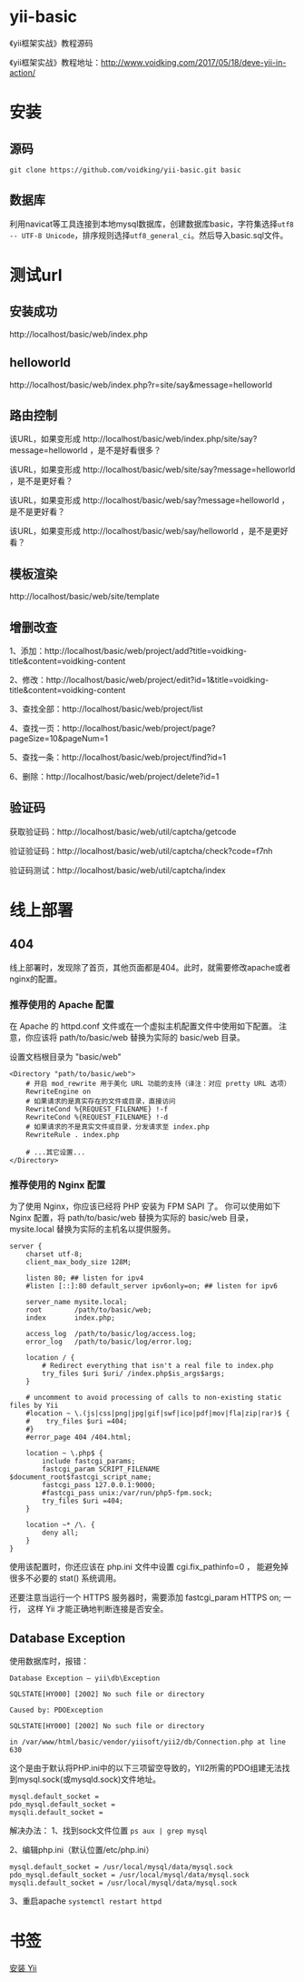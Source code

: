 # yii-basic
《yii框架实战》教程源码   

《yii框架实战》教程地址：http://www.voidking.com/2017/05/18/deve-yii-in-action/

# 安装
## 源码
`git clone https://github.com/voidking/yii-basic.git basic`

## 数据库
利用navicat等工具连接到本地mysql数据库，创建数据库basic，字符集选择`utf8 -- UTF-8 Unicode`，排序规则选择`utf8_general_ci`。然后导入basic.sql文件。

# 测试url
## 安装成功
http://localhost/basic/web/index.php 

## helloworld
http://localhost/basic/web/index.php?r=site/say&message=helloworld

## 路由控制
该URL，如果变形成 http://localhost/basic/web/index.php/site/say?message=helloworld ，是不是好看很多？

该URL，如果变形成 http://localhost/basic/web/site/say?message=helloworld ，是不是更好看？

该URL，如果变形成 http://localhost/basic/web/say?message=helloworld ，是不是更好看？

该URL，如果变形成 http://localhost/basic/web/say/helloworld ，是不是更好看？

## 模板渲染
http://localhost/basic/web/site/template

## 增删改查
1、添加：http://localhost/basic/web/project/add?title=voidking-title&content=voidking-content   

2、修改：http://localhost/basic/web/project/edit?id=1&title=voidking-title&content=voidking-content   

3、查找全部：http://localhost/basic/web/project/list   

4、查找一页：http://localhost/basic/web/project/page?pageSize=10&pageNum=1   

5、查找一条：http://localhost/basic/web/project/find?id=1   

6、删除：http://localhost/basic/web/project/delete?id=1   

## 验证码
获取验证码：http://localhost/basic/web/util/captcha/getcode   

验证验证码：http://localhost/basic/web/util/captcha/check?code=f7nh

验证码测试：http://localhost/basic/web/util/captcha/index

# 线上部署

## 404
线上部署时，发现除了首页，其他页面都是404。此时，就需要修改apache或者nginx的配置。   

### 推荐使用的 Apache 配置
在 Apache 的 httpd.conf 文件或在一个虚拟主机配置文件中使用如下配置。 注意，你应该将 path/to/basic/web 替换为实际的 basic/web 目录。  

设置文档根目录为 "basic/web"
```
<Directory "path/to/basic/web">
    # 开启 mod_rewrite 用于美化 URL 功能的支持（译注：对应 pretty URL 选项）
    RewriteEngine on
    # 如果请求的是真实存在的文件或目录，直接访问
    RewriteCond %{REQUEST_FILENAME} !-f
    RewriteCond %{REQUEST_FILENAME} !-d
    # 如果请求的不是真实文件或目录，分发请求至 index.php
    RewriteRule . index.php

    # ...其它设置...
</Directory>
```

### 推荐使用的 Nginx 配置

为了使用 Nginx，你应该已经将 PHP 安装为 FPM SAPI 了。 你可以使用如下 Nginx 配置，将 path/to/basic/web 替换为实际的 basic/web 目录， mysite.local 替换为实际的主机名以提供服务。
```
server {
    charset utf-8;
    client_max_body_size 128M;

    listen 80; ## listen for ipv4
    #listen [::]:80 default_server ipv6only=on; ## listen for ipv6

    server_name mysite.local;
    root        /path/to/basic/web;
    index       index.php;

    access_log  /path/to/basic/log/access.log;
    error_log   /path/to/basic/log/error.log;

    location / {
        # Redirect everything that isn't a real file to index.php
        try_files $uri $uri/ /index.php$is_args$args;
    }

    # uncomment to avoid processing of calls to non-existing static files by Yii
    #location ~ \.(js|css|png|jpg|gif|swf|ico|pdf|mov|fla|zip|rar)$ {
    #    try_files $uri =404;
    #}
    #error_page 404 /404.html;

    location ~ \.php$ {
        include fastcgi_params;
        fastcgi_param SCRIPT_FILENAME $document_root$fastcgi_script_name;
        fastcgi_pass 127.0.0.1:9000;
        #fastcgi_pass unix:/var/run/php5-fpm.sock;
        try_files $uri =404;
    }

    location ~* /\. {
        deny all;
    }
}
```

使用该配置时，你还应该在 php.ini 文件中设置 cgi.fix_pathinfo=0 ， 能避免掉很多不必要的 stat() 系统调用。  

还要注意当运行一个 HTTPS 服务器时，需要添加 fastcgi_param HTTPS on; 一行， 这样 Yii 才能正确地判断连接是否安全。  

## Database Exception
使用数据库时，报错：
```
Database Exception – yii\db\Exception

SQLSTATE[HY000] [2002] No such file or directory

Caused by: PDOException

SQLSTATE[HY000] [2002] No such file or directory

in /var/www/html/basic/vendor/yiisoft/yii2/db/Connection.php at line 630
```

这个是由于默认将PHP.ini中的以下三项留空导致的，YII2所需的PDO组建无法找到mysql.sock(或mysqld.sock)文件地址。
```
mysql.default_socket = 
pdo_mysql.default_socket =
mysqli.default_socket =
```

解决办法：
1、找到sock文件位置
`ps aux | grep mysql`

2、编辑php.ini（默认位置/etc/php.ini）

```
mysql.default_socket = /usr/local/mysql/data/mysql.sock
pdo_mysql.default_socket = /usr/local/mysql/data/mysql.sock
mysqli.default_socket = /usr/local/mysql/data/mysql.sock
```

3、重启apache
`systemctl restart httpd`

# 书签
[安装 Yii](http://www.yiichina.com/doc/guide/2.0/start-installation)






